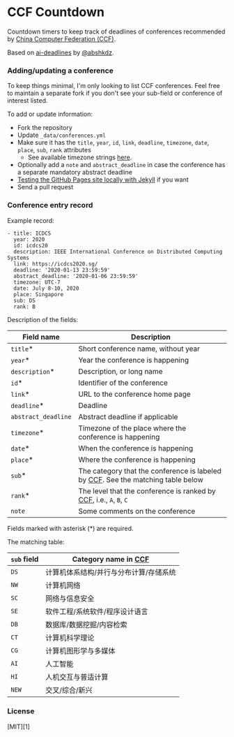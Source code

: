 CCF Countdown
===

Countdown timers to keep track of deadlines of conferences recommended by [China Computer Federation (CCF)](https://www.ccf.org.cn/xspj/gyml/).

Based on [ai-deadlines](https://aideadlin.es/) by [@abshkdz](https://github.com/abhshkdz).

### Adding/updating a conference

To keep things minimal, I'm only looking to list CCF conferences. Feel free to maintain a separate fork if you don't see your sub-field or conference of interest listed.

To add or update information:
- Fork the repository
- Update `_data/conferences.yml`
- Make sure it has the `title`, `year`, `id`, `link`, `deadline`, `timezone`, `date`, `place`, `sub`, `rank` attributes
    + See available timezone strings [here](https://momentjs.com/timezone/).
- Optionally add a `note` and `abstract_deadline` in case the conference has a separate mandatory abstract deadline
- [Testing the GitHub Pages site locally with Jekyll](https://help.github.com/en/github/working-with-github-pages/testing-your-github-pages-site-locally-with-jekyll) if you want
- Send a pull request

### Conference entry record

Example record:

```
- title: ICDCS
  year: 2020
  id: icdcs20
  description: IEEE International Conference on Distributed Computing Systems
  link: https://icdcs2020.sg/
  deadline: '2020-01-13 23:59:59'
  abstract_deadline: '2020-01-06 23:59:59'
  timezone: UTC-7
  date: July 8-10, 2020
  place: Singapore
  sub: DS
  rank: B
```

Description of the fields:

| Field name          | Description                                                                      |
| ------------------- | -------------------------------------------------------------------------------- |
| `title`\*           | Short conference name, without year                                              |
| `year`\*            | Year the conference is happening                                                 |
| `description`\*     | Description, or long name                                                        |
| `id`\*              | Identifier of the conference                                                     |
| `link`\*            | URL to the conference home page                                                  |
| `deadline`\*        | Deadline                                                                         |
| `abstract_deadline` | Abstract deadline if applicable                                                  |
| `timezone`\*        | Timezone of the place where the conference is happening                          |
| `date`\*            | When the conference is happening                                                 |
| `place`\*           | Where the conference is happening                                                |
| `sub`\*             | The category that the conference is labeled by [CCF](https://www.ccf.org.cn/xspj/gyml/). See the matching table below |
| `rank`\*            | The level that the conference is ranked by [CCF](https://www.ccf.org.cn/xspj/gyml/), i.e., `A`, `B`, `C`              |
| `note`              | Some comments on the conference                                                  |

Fields marked with asterisk (*) are required.

The matching table:

| `sub` field | Category name in [CCF](https://www.ccf.org.cn/xspj/gyml/) |
| ----------- | --------------------------------------------------------- |
| `DS`        | 计算机体系结构/并行与分布计算/存储系统                    |
| `NW`        | 计算机网络                                                |
| `SC`        | 网络与信息安全                                            |
| `SE`        | 软件工程/系统软件/程序设计语言                            |
| `DB`        | 数据库/数据挖掘/内容检索                                  |
| `CT`        | 计算机科学理论                                            |
| `CG`        | 计算机图形学与多媒体                                      |
| `AI`        | 人工智能                                                  |
| `HI`        | 人机交互与普适计算                                        |
| `NEW`       | 交叉/综合/新兴                                            |

### License

[MIT][1]
